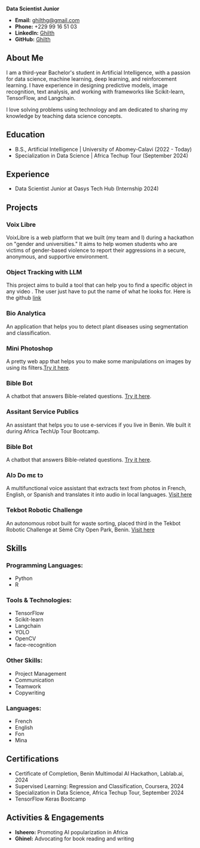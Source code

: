  
**Data Scientist Junior**


- **Email:** ghilthg@gmail.com
- **Phone:** +229 99 16 51 03
- **LinkedIn:** [Ghilth](https://www.linkedin.com/in/ghilth/)
- **GitHub:** [Ghilth](https://github.com/Ghilth)


## About Me

I am a third-year Bachelor's student in Artificial Intelligence, with a passion for data science, machine learning, deep learning, and reinforcement learning. I have experience in designing predictive models, image recognition, text analysis, and working with frameworks like Scikit-learn, TensorFlow, and Langchain.

I love solving problems using technology and am dedicated to sharing my knowledge by teaching data science concepts. 

## Education
- B.S., Artificial Intelligence | University of Abomey-Calavi (2022 - Today)
- Specialization in Data Science | Africa Techup Tour (September 2024)


## Experience
- Data Scientist Junior at Oasys Tech Hub (Internship 2024)


## Projects

### Voix Libre
VoixLibre is a web platform that we built (my team and I) during a hackathon on "gender and universities." It aims to help women students who are victims of gender-based violence to report their aggressions in a secure, anonymous, and supportive environment.


### Object Tracking with LLM
This project aims to build a tool that can help you to find a specific object in any video . The user just have to put the name of what he looks for. Here is the github [link](https://github.com/Ghilth/Object_tracking_with_LLM)


### Bio Analytica
An application that helps you to detect plant diseases using segmentation and classification. 


### Mini Photoshop
A pretty web app that helps you to make some manipulations on images by using its filters.[Try it here](https://huggingface.co/spaces/Ghilth/mini-photoshop).

### Bible Bot
A chatbot that answers Bible-related questions. [Try it here](https://biblethomas.streamlit.app/).


### Assitant Service Publics
An assistant that helps you to use e-services if you live in Benin. We built it during Africa TechUp Tour Bootcamp.


### Bible Bot
A chatbot that answers Bible-related questions. [Try it here](https://biblethomas.streamlit.app/).


### Alɔ Do mɛ tɔ
A multifunctional voice assistant that extracts text from photos in French, English, or Spanish and translates it into audio in local languages.
[Visit here](https://lablab.ai/event/benin-multimodal-ai-hackathon/aida/al%C9%94-do-m%C9%9B-t%C9%94-assistant-vocal-multifonctionnel)


### Tekbot Robotic Challenge
An autonomous robot built for waste sorting, placed third in the Tekbot Robotic Challenge at Sèmè City Open Park, Benin.
[Visit here](https://www.youtube.com/watch?v=WWP9Oqf3x8o)




## Skills

### Programming Languages:
- Python
- R

### Tools & Technologies:
- TensorFlow
- Scikit-learn
- Langchain
- YOLO
- OpenCV
- face-recognition

### Other Skills:
- Project Management
- Communication
- Teamwork
- Copywriting

### Languages:
- French
- English
- Fon
- Mina


## Certifications

- Certificate of Completion, Benin Multimodal AI Hackathon, Lablab.ai, 2024
- Supervised Learning: Regression and Classification, Coursera, 2024
- Specialization in Data Science, Africa Techup Tour, September 2024
- TensorFlow Keras Bootcamp

## Activities & Engagements

- **Isheero:** Promoting AI popularization in Africa
- **Ghinel:** Advocating for book reading and writing
